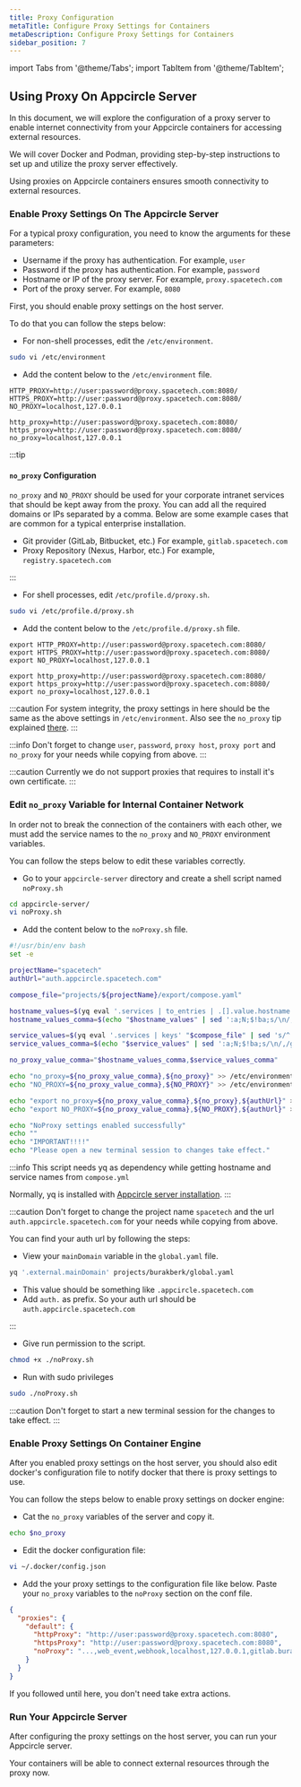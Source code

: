 ```yaml
---
title: Proxy Configuration
metaTitle: Configure Proxy Settings for Containers
metaDescription: Configure Proxy Settings for Containers
sidebar_position: 7
---
```


import Tabs from '@theme/Tabs';
import TabItem from '@theme/TabItem';

## Using Proxy On Appcircle Server

In this document, we will explore the configuration of a proxy server to enable internet connectivity from your Appcircle containers for accessing external resources.

We will cover Docker and Podman, providing step-by-step instructions to set up and utilize the proxy server effectively.

Using proxies on Appcircle containers ensures smooth connectivity to external resources.

### Enable Proxy Settings On The Appcircle Server

For a typical proxy configuration, you need to know the arguments for these parameters:

- Username if the proxy has authentication. For example, `user`
- Password if the proxy has authentication. For example, `password`
- Hostname or IP of the proxy server. For example, `proxy.spacetech.com`
- Port of the proxy server. For example, `8080`

First, you should enable proxy settings on the host server.

To do that you can follow the steps below:

- For non-shell processes, edit the `/etc/environment`.

```bash
sudo vi /etc/environment
```

- Add the content below to the `/etc/environment` file.

```env
HTTP_PROXY=http://user:password@proxy.spacetech.com:8080/
HTTPS_PROXY=http://user:password@proxy.spacetech.com:8080/
NO_PROXY=localhost,127.0.0.1

http_proxy=http://user:password@proxy.spacetech.com:8080/
https_proxy=http://user:password@proxy.spacetech.com:8080/
no_proxy=localhost,127.0.0.1
```

:::tip

#### `no_proxy` Configuration

`no_proxy` and `NO_PROXY` should be used for your corporate intranet services that should be kept away from the proxy.
You can add all the required domains or IPs separated by a comma. Below are some example cases that are common for a typical enterprise installation.

- Git provider (GitLab, Bitbucket, etc.) For example, `gitlab.spacetech.com`
- Proxy Repository (Nexus, Harbor, etc.) For example, `registry.spacetech.com`

:::

- For shell processes, edit `/etc/profile.d/proxy.sh`.

```bash
sudo vi /etc/profile.d/proxy.sh
```

- Add the content below to the `/etc/profile.d/proxy.sh` file.

```env
export HTTP_PROXY=http://user:password@proxy.spacetech.com:8080/
export HTTPS_PROXY=http://user:password@proxy.spacetech.com:8080/
export NO_PROXY=localhost,127.0.0.1

export http_proxy=http://user:password@proxy.spacetech.com:8080/
export https_proxy=http://user:password@proxy.spacetech.com:8080/
export no_proxy=localhost,127.0.0.1
```

:::caution
For system integrity, the proxy settings in here should be the same as the above settings in `/etc/environment`.
Also see the `no_proxy` tip explained [there](#no_proxy-configuration).
:::

:::info
Don't forget to change `user`, `password`, `proxy host`, `proxy port` and `no_proxy` for your needs while copying from above.
:::

:::caution
Currently we do not support proxies that requires to install it's own certificate.
:::

### Edit `no_proxy` Variable for Internal Container Network

In order not to break the connection of the containers with each other, we must add the service names to the `no_proxy` and `NO_PROXY` environment variables.

You can follow the steps below to edit these variables correctly.

- Go to your `appcircle-server` directory and create a shell script named `noProxy.sh`

```bash
cd appcircle-server/
vi noProxy.sh
```

- Add the content below to the `noProxy.sh` file.

```bash
#!/usr/bin/env bash
set -e

projectName="spacetech"
authUrl="auth.appcircle.spacetech.com"

compose_file="projects/${projectName}/export/compose.yaml"

hostname_values=$(yq eval '.services | to_entries | .[].value.hostname' "$compose_file" | grep -v "null" | sort -u)
hostname_values_comma=$(echo "$hostname_values" | sed ':a;N;$!ba;s/\n/,/g')

service_values=$(yq eval '.services | keys' "$compose_file" | sed 's/^..//' | sort -u)
service_values_comma=$(echo "$service_values" | sed ':a;N;$!ba;s/\n/,/g')

no_proxy_value_comma="$hostname_values_comma,$service_values_comma"

echo "no_proxy=${no_proxy_value_comma},${no_proxy}" >> /etc/environment
echo "NO_PROXY=${no_proxy_value_comma},${NO_PROXY}" >> /etc/environment

echo "export no_proxy=${no_proxy_value_comma},${no_proxy},${authUrl}" >> /etc/profile.d/proxy.sh
echo "export NO_PROXY=${no_proxy_value_comma},${NO_PROXY},${authUrl}" >> /etc/profile.d/proxy.sh

echo "NoProxy settings enabled successfully"
echo ""
echo "IMPORTANT!!!!"
echo "Please open a new terminal session to changes take effect."
```

:::info
This script needs yq as dependency while getting hostname and service names from `compose.yml`

Normally, yq is installed with [Appcircle server installation](../install-server/docker.md#2-packages).
:::

:::caution
Don't forget to change the project name `spacetech` and the url `auth.appcircle.spacetech.com` for your needs while copying from above.

You can find your auth url by following the steps:

- View your `mainDomain` variable in the `global.yaml` file.

```bash
yq '.external.mainDomain' projects/burakberk/global.yaml
```

- This value should be something like `.appcircle.spacetech.com`
- Add `auth.` as prefix. So your auth url should be `auth.appcircle.spacetech.com`

:::

- Give run permission to the script.

```bash
chmod +x ./noProxy.sh
```

- Run with sudo privileges

```bash
sudo ./noProxy.sh
```

:::caution
Don't forget to start a new terminal session for the changes to take effect.
:::

### Enable Proxy Settings On Container Engine

<Tabs groupId="operating-systems">
  <TabItem value="docker" label="Docker">
  
After you enabled proxy settings on the host server, you should also edit docker's configuration file to notify docker that there is proxy settings to use.

You can follow the steps below to enable proxy settings on docker engine:

- Cat the `no_proxy` variables of the server and copy it.

```bash
echo $no_proxy
```

- Edit the docker configuration file:

```bash
vi ~/.docker/config.json
```

- Add the your proxy settings to the configuration file like below. Paste your `no_proxy` variables to the `noProxy` section on the conf file.

```json
{
  "proxies": {
    "default": {
      "httpProxy": "http://user:password@proxy.spacetech.com:8080",
      "httpsProxy": "http://user:password@proxy.spacetech.com:8080",
      "noProxy": "...,web_event,webhook,localhost,127.0.0.1,gitlab.burakberk.dev,..."
    }
  }
}
```

  </TabItem>

  <TabItem value="podman" label="Podman">
  
  If you followed until here, you don't need take extra actions. 
  
  </TabItem>
</Tabs>

### Run Your Appcircle Server

After configuring the proxy settings on the host server, you can run your Appcircle server.

Your containers will be able to connect external resources through the proxy now.
